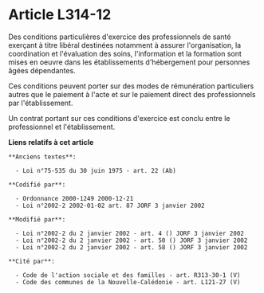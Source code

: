 # Article L314-12

Des conditions particulières d'exercice des professionnels de santé exerçant à titre libéral destinées notamment à assurer
l'organisation, la coordination et l'évaluation des soins, l'information et la formation sont mises en oeuvre dans les
établissements d'hébergement pour personnes âgées dépendantes.

Ces conditions peuvent porter sur des modes de rémunération particuliers autres que le paiement à l'acte et sur le paiement
direct des professionnels par l'établissement.

Un contrat portant sur ces conditions d'exercice est conclu entre le professionnel et l'établissement.

**Liens relatifs à cet article**

	**Anciens textes**:

	  - Loi n°75-535 du 30 juin 1975 - art. 22 (Ab)

	**Codifié par**:

	  - Ordonnance 2000-1249 2000-12-21
	  - Loi n°2002-2 2002-01-02 art. 87 JORF 3 janvier 2002

	**Modifié par**:

	  - Loi n°2002-2 du 2 janvier 2002 - art. 4 () JORF 3 janvier 2002
	  - Loi n°2002-2 du 2 janvier 2002 - art. 50 () JORF 3 janvier 2002
	  - Loi n°2002-2 du 2 janvier 2002 - art. 58 () JORF 3 janvier 2002

	**Cité par**:

	  - Code de l'action sociale et des familles - art. R313-30-1 (V)
	  - Code des communes de la Nouvelle-Calédonie - art. L121-27 (V)
